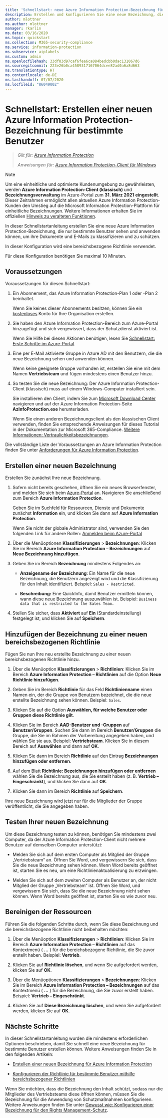 ```yaml
---
title: 'Schnellstart: neue Azure Information Protection-Bezeichnung für bestimmte Benutzer – AIP'
description: Erstellen und konfigurieren Sie eine neue Bezeichnung, die Dokumente und E-Mails für eine Teilmenge von Benutzern mithilfe einer bereichsbezogenen Richtlinie klassifiziert.
author: mlottner
ms.author: mlottner
manager: rkarlin
ms.date: 03/16/2020
ms.topic: quickstart
ms.collection: M365-security-compliance
ms.service: information-protection
ms.subservice: aiplabels
ms.custom: admin
ms.openlocfilehash: 33df03d97caf6fea6ca084bedcbb0dac131067d6
ms.sourcegitcommit: 223e26b0ca4589317167064dcee82ad0a6a8d663
ms.translationtype: HT
ms.contentlocale: de-DE
ms.lasthandoff: 07/07/2020
ms.locfileid: "86049002"
---
```

# <a name="quickstart-create-a-new-azure-information-protection-label-for-specific-users"></a>Schnellstart: Erstellen einer neuen Azure Information Protection-Bezeichnung für bestimmte Benutzer

>*Gilt für: [Azure Information Protection](https://azure.microsoft.com/pricing/details/information-protection)*
>
> *Anweisungen für: [Azure Information Protection-Client für Windows](faqs.md#whats-the-difference-between-the-azure-information-protection-classic-and-unified-labeling-clients)*

>[!NOTE] 
> Um eine einheitliche und optimierte Kundenumgebung zu gewährleisten, werden **Azure Information Protection-Client (klassisch)** und **Bezeichnungsverwaltung** im Azure-Portal zum **31. März 2021** **eingestellt**. Dieser Zeitrahmen ermöglicht allen aktuellen Azure Information Protection-Kunden den Umstieg auf die Microsoft Information Protection-Plattform für einheitliche Bezeichnungen. Weitere Informationen erhalten Sie im offiziellen [Hinweis zu veralteten Funktionen](https://aka.ms/aipclassicsunset).

In dieser Schnellstartanleitung erstellen Sie eine neue Azure Information Protection-Bezeichnung, die nur bestimmte Benutzer sehen und anwenden können, um ihre Dokumente und E-Mails zu klassifizieren und zu schützen.

In dieser Konfiguration wird eine bereichsbezogene Richtlinie verwendet.

Für diese Konfiguration benötigen Sie maximal 10 Minuten.

## <a name="prerequisites"></a>Voraussetzungen

Voraussetzungen für diesen Schnellstart:

1. Ein Abonnement, das Azure Information Protection-Plan 1 oder -Plan 2 beinhaltet.
    
    Wenn Sie keines dieser Abonnements besitzen, können Sie ein [kostenloses](https://admin.microsoft.com/Signup/Signup.aspx?OfferId=87dd2714-d452-48a0-a809-d2f58c4f68b7) Konto für Ihre Organisation erstellen.

2. Sie haben den Azure Information Protection-Bereich zum Azure-Portal hinzugefügt und sich vergewissert, dass der Schutzdienst aktiviert ist.

    Wenn Sie Hilfe bei diesen Aktionen benötigen, lesen Sie [Schnellstart: Erste Schritte im Azure-Portal](quickstart-viewpolicy.md).

3. Eine per E-Mail aktivierte Gruppe in Azure AD mit den Benutzern, die die neue Bezeichnung sehen und anwenden können.
    
    Wenn keine geeignete Gruppe vorhanden ist, erstellen Sie eine mit dem Namen **Vertriebsteam** und fügen mindestens einen Benutzer hinzu.

4. So testen Sie die neue Bezeichnung: Der Azure Information Protection-Client (klassisch) muss auf einem Windows-Computer installiert sein. 
    
    Sie installieren den Client, indem Sie zum [Microsoft Download Center](https://www.microsoft.com/download/details.aspx?id=53018) navigieren und auf der Azure Information Protection-Seite **AzInfoProtection.exe** herunterladen.
     
    Wenn Sie einen anderen Bezeichnungsclient als den klassischen Client verwenden, finden Sie entsprechende Anweisungen für dieses Tutorial in der Dokumentation zur Microsoft 365-Compliance. [Weitere Informationen: Vertraulichkeitsbezeichnungen](/microsoft-365/compliance/sensitivity-labels).

Die vollständige Liste der Voraussetzungen an Azure Information Protection finden Sie unter [Anforderungen für Azure Information Protection](requirements.md).
    
## <a name="create-a-new-label"></a>Erstellen einer neuen Bezeichnung

Erstellen Sie zunächst Ihre neue Bezeichnung.

1. Sofern nicht bereits geschehen, öffnen Sie ein neues Browserfenster, und melden Sie sich beim [Azure-Portal](configure-policy.md#signing-in-to-the-azure-portal) an. Navigieren Sie anschließend zum Bereich **Azure Information Protection**.
    
    Geben Sie im Suchfeld für Ressourcen, Dienste und Dokumente zunächst **Information** ein, und klicken Sie dann auf **Azure Information Protection**.
    
    Wenn Sie nicht der globale Administrator sind, verwenden Sie den folgenden Link für andere Rollen: [Anmelden beim Azure-Portal](configure-policy.md#signing-in-to-the-azure-portal)

2. Über die Menüoptionen **Klassifizierungen** > **Bezeichnungen**: Klicken Sie im Bereich **Azure Information Protection – Bezeichnungen** auf **Neue Bezeichnung hinzufügen**.

3. Geben Sie im Bereich **Bezeichnung** mindestens Folgendes an:
    
    - **Anzeigename der Bezeichnung**: Ein Name für die neue Bezeichnung, die Benutzern angezeigt wird und die Klassifizierung für den Inhalt identifiziert. Beispiel: `Sales - Restricted`.
    
    - **Beschreibung:** Eine QuickInfo, damit Benutzer ermitteln können, wann diese neue Bezeichnung auszuwählen ist. Beispiel: `Business data that is restricted to the Sales Team.`

4. Stellen Sie sicher, dass **Aktiviert** auf **Ein** (Standardeinstellung) festgelegt ist, und klicken Sie auf **Speichern**.

## <a name="add-the-label-to-a-new-scoped-policy"></a>Hinzufügen der Bezeichnung zu einer neuen bereichsbezogenen Richtlinie

Fügen Sie nun Ihre neu erstellte Bezeichnung zu einer neuen bereichsbezogenen Richtlinie hinzu.

1. Über die Menüoption **Klassifizierungen** > **Richtlinien**: Klicken Sie im Bereich **Azure Information Protection – Richtlinien** auf die Option **Neue Richtlinie hinzufügen**. 

2. Geben Sie im Bereich **Richtlinie** für das Feld **Richtlinienname** einen Namen ein, der die Gruppe von Benutzern bezeichnet, die die neue erstellte Bezeichnung sehen können. Beispiel: `Sales`.

3. Klicken Sie auf die Option **Auswählen, für welche Benutzer oder Gruppen diese Richtlinie gilt**.

4. Klicken Sie im Bereich **AAD-Benutzer und -Gruppen** auf **Benutzer/Gruppen**. Suchen Sie dann im Bereich **Benutzer/Gruppen** die Gruppe, die Sie im Rahmen der Vorbereitung angegeben haben, und wählen Sie sie aus. Beispiel: **Vertriebsteam**. Klicken Sie in diesem Bereich auf **Auswählen** und dann auf **OK**.

5. Klicken Sie dann im Bereich **Richtlinie** auf den Eintrag **Bezeichnungen hinzufügen oder entfernen**.

6. Auf dem Blatt **Richtlinie: Bezeichnungen hinzufügen oder entfernen** wählen Sie die Bezeichnung aus, die Sie erstellt haben (z. B. **Vertrieb – Eingeschränkt**), und klicken Sie dann auf **OK**.

7. Klicken Sie dann im Bereich **Richtlinie** auf **Speichern**. 

Ihre neue Bezeichnung wird jetzt nur für die Mitglieder der Gruppe veröffentlicht, die Sie angegeben haben. 

## <a name="test-your-new-label"></a>Testen Ihrer neuen Bezeichnung

Um diese Bezeichnung testen zu können, benötigen Sie mindestens zwei Computer, da der Azure Information Protection-Client nicht mehrere Benutzer auf demselben Computer unterstützt:

 - Melden Sie sich auf dem ersten Computer als Mitglied der Gruppe „Vertriebsteam“ an. Öffnen Sie Word, und vergewissern Sie sich, dass Sie die neue Bezeichnung sehen können. Wenn Word bereits geöffnet ist, starten Sie es neu, um eine Richtlinienaktualisierung zu erzwingen.

- Melden Sie sich auf dem zweiten Computer als Benutzer an, der nicht Mitglied der Gruppe „Vertriebsteam“ ist. Öffnen Sie Word, und vergewissern Sie sich, dass Sie die neue Bezeichnung nicht sehen können. Wenn Word bereits geöffnet ist, starten Sie es wie zuvor neu.

## <a name="clean-up-resources"></a>Bereinigen der Ressourcen

Führen Sie die folgenden Schritte durch, wenn Sie diese Bezeichnung und die bereichsbezogene Richtlinie nicht beibehalten möchten:

1. Über die Menüoption **Klassifizierungen** > **Richtlinien**: Klicken Sie im Bereich **Azure Information Protection – Richtlinien** auf das Kontextmenü ( **...** ) für die bereichsbezogene Richtlinie, die Sie zuvor erstellt haben. Beispiel: **Vertrieb**.

2. Klicken Sie auf **Richtlinie löschen**, und wenn Sie aufgefordert werden, klicken Sie auf **OK**.

3. Über die Menüoptionen **Klassifizierungen** > **Bezeichnungen**: Klicken Sie im Bereich **Azure Information Protection – Bezeichnungen** auf das Kontextmenü ( **...** ) für die Bezeichnung, die Sie zuvor erstellt haben.  Beispiel: **Vertrieb – Eingeschränkt**.

4.  Klicken Sie auf **Diese Bezeichnung löschen**, und wenn Sie aufgefordert werden, klicken Sie auf **OK**.


## <a name="next-steps"></a>Nächste Schritte

In dieser Schnellstartanleitung wurden die mindestens erforderlichen Optionen beschrieben, damit Sie schnell eine neue Bezeichnung für bestimmte Benutzer erstellen können. Weitere Anweisungen finden Sie in den folgenden Artikeln:

- [Erstellen einer neuen Bezeichnung für Azure Information Protection](configure-policy-new-label.md)

- [Konfigurieren der Richtlinie für bestimmte Benutzer mithilfe bereichsbezogener Richtlinien](configure-policy-scope.md)

Wenn Sie möchten, dass die Bezeichnung den Inhalt schützt, sodass nur die Mitglieder des Vertriebsteams diese öffnen können, müssen Sie die Bezeichnung für die Anwendung von Schutzmaßnahmen konfigurieren. Weitere Anweisungen finden Sie unter [Gewusst wie: Konfigurieren einer Bezeichnung für den Rights Management-Schutz](configure-policy-protection.md).

